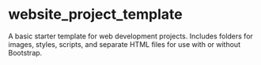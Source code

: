 # website_project_template
A basic starter template for web development projects. Includes folders for images, styles, scripts, and separate HTML files for use with or without Bootstrap.
